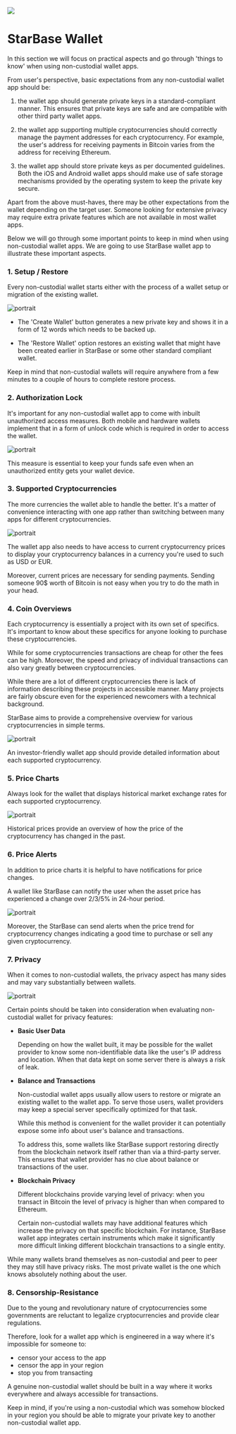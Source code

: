 ![](../images/05-main-l.png)

# StarBase Wallet

In this section we will focus on practical aspects and go through 'things to know' when using non-custodial wallet apps.

From user's perspective, basic expectations from any non-custodial wallet app should be:

1. the wallet app should generate private keys in a standard-compliant manner. This ensures that private keys are safe and are compatible with other third party wallet apps.

2. the wallet app supporting multiple cryptocurrencies should correctly manage the payment addresses for each cryptocurrency. For example, the user's address for receiving payments in Bitcoin varies from the address for receiving Ethereum.

3. the wallet app should store private keys as per documented guidelines. Both the iOS and Android wallet apps should make use of safe storage mechanisms provided by the operating system to keep the private key secure.

Apart from the above must-haves, there may be other expectations from the wallet depending on the target user. Someone looking for extensive privacy may require extra private features which are not available in most wallet apps.

Below we will go through some important points to keep in mind when using non-custodial wallet apps. We are going to use StarBase wallet app to illustrate these important aspects. 

### 1. Setup / Restore 

Every non-custodial wallet starts either with the process of a wallet setup or migration of the existing wallet.

![portrait](../images/05-02-s.png)

- The 'Create Wallet' button generates a new private key and shows it in a form of 12 words which needs to be backed up.

- The 'Restore Wallet' option restores an existing wallet that might have been created earlier in StarBase or some other standard compliant wallet. 

Keep in mind that non-custodial wallets will require anywhere from a few minutes to a couple of hours to complete restore process. 

### 2. Authorization Lock

It's important for any non-custodial wallet app to come with inbuilt unauthorized access measures. Both mobile and hardware wallets implement that in a form of unlock code which is required in order to access the wallet.

![portrait](../images/05-03-s.png)

This measure is essential to keep your funds safe even when an unauthorized entity gets your wallet device.

### 3. Supported Cryptocurrencies
       
The more currencies the wallet able to handle the better. It's a matter of convenience interacting with one app rather than switching between many apps for different cryptocurrencies.

![portrait](../images/05-04-s.png)

The wallet app also needs to have access to current cryptocurrency prices to display your cryptocurrency balances in a currency you're used to such as USD or EUR. 

Moreover, current prices are necessary for sending payments. Sending someone 90$ worth of Bitcoin is not easy when you try to do the math in your head.

### 4. Coin Overviews

Each cryptocurrency is essentially a project with its own set of specifics. It's important to know about these specifics for anyone looking to purchase these cryptocurrencies.

While for some cryptocurrencies transactions are cheap for other the fees can be high. Moreover, the speed and privacy of individual transactions can also vary greatly between cryptocurrencies.

While there are a lot of different cryptocurrencies there is lack of information describing these projects in accessible manner. Many projects are fairly obscure even for the experienced newcomers with a technical background.

StarBase aims to provide a comprehensive overview for various cryptocurrencies in simple terms.

![portrait](../images/05-05-s.png)

An investor-friendly wallet app should provide detailed information about each supported cryptocurrency.

### 5. Price Charts

Always look for the wallet that displays historical market exchange rates for each supported cryptocurrency. 

![portrait](../images/05-06-s.png)

Historical prices provide an overview of how the price of the cryptocurrency has changed in the past.

### 6. Price Alerts

In addition to price charts it is helpful to have notifications for price changes.

A wallet like StarBase can notify the user when the asset price has experienced a change over 2/3/5% in 24-hour period. 

![portrait](../images/05-07-s.png)

Moreover, the StarBase can send alerts when the price trend for cryptocurrency changes indicating a good time to purchase or sell any given cryptocurrency.

### 7. Privacy

When it comes to non-custodial wallets, the privacy aspect has many sides and may vary substantially between wallets.

![portrait](../images/05-08-s.png)

Certain points should be taken into consideration when evaluating non-custodial wallet for privacy features:

- **Basic User Data**
    
    Depending on how the wallet built, it may be possible for the wallet provider to know some non-identifiable data like the user's IP address and location. When that data kept on some server there is always a risk of leak.
    
- **Balance and Transactions**

    Non-custodial wallet apps usually allow users to restore or migrate an existing wallet to the wallet app. To serve those users, wallet providers may keep a special server specifically optimized for that task. 
    
    While this method is convenient for the wallet provider it can potentially expose some info about user's balance and transactions.
    
    To address this, some wallets like StarBase support restoring directly from the blockchain network itself rather than via a third-party server. This ensures that wallet provider has no clue about balance or transactions of the user.
    
- **Blockchain Privacy**

    Different blockchains provide varying level of privacy: when you transact in Bitcoin the level of privacy is higher than when compared to Ethereum. 
    
    Certain non-custodial wallets may have additional features which increase the privacy on that specific blockchain. For instance, StarBase wallet app integrates certain instruments which make it significantly more difficult linking different blockchain transactions to a single entity. 
    
While many wallets brand themselves as non-custodial and peer to peer they may still have privacy risks. The most private wallet is the one which knows absolutely nothing about the user.

### 8. Censorship-Resistance

Due to the young and revolutionary nature of cryptocurrencies some governments are reluctant to legalize cryptocurrencies and provide clear regulations.

Therefore, look for a wallet app which is engineered in a way where it's impossible for someone to:

- censor your access to the app
- censor the app in your region
- stop you from transacting

A genuine non-custodial wallet should be built in a way where it works everywhere and always accessible for transactions.

Keep in mind, if you're using a non-custodial which was somehow blocked in your region you should be able to migrate your private key to another non-custodial wallet app.
